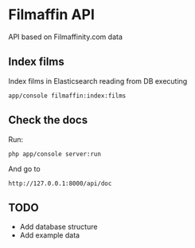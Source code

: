 # Filmaffin API

API based on Filmaffinity.com data

## Index films
Index films in Elasticsearch reading from DB executing
```
app/console filmaffin:index:films
```

## Check the docs
Run:
```
php app/console server:run
```
And go to
```
http://127.0.0.1:8000/api/doc
```

## TODO

* Add database structure
* Add example data